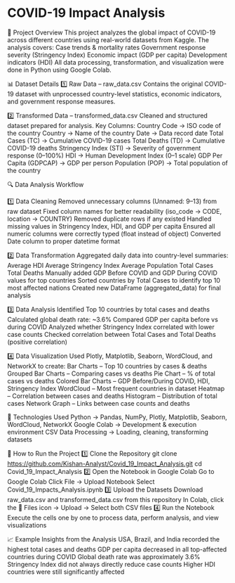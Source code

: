 # COVID-19 Impact Analysis
📌 Project Overview
This project analyzes the global impact of COVID-19 across different countries using real-world datasets from Kaggle.
The analysis covers:
Case trends & mortality rates
Government response severity (Stringency Index)
Economic impact (GDP per capita)
Development indicators (HDI)
All data processing, transformation, and visualization were done in Python using Google Colab.

📊 Dataset Details
1️⃣ Raw Data – raw_data.csv
Contains the original COVID-19 dataset with unprocessed country-level statistics, economic indicators, and government response measures.

2️⃣ Transformed Data – transformed_data.csv
Cleaned and structured dataset prepared for analysis.
Key Columns:
Country Code → ISO code of the country
Country → Name of the country
Date → Data record date
Total Cases (TC) → Cumulative COVID-19 cases
Total Deaths (TD) → Cumulative COVID-19 deaths
Stringency Index (STI) → Severity of government response (0–100%)
HDI → Human Development Index (0–1 scale)
GDP Per Capita (GDPCAP) → GDP per person
Population (POP) → Total population of the country

🔍 Data Analysis Workflow

1️⃣ Data Cleaning
Removed unnecessary columns (Unnamed: 9–13) from raw dataset
Fixed column names for better readability (iso_code → CODE, location → COUNTRY)
Removed duplicate rows if any existed
Handled missing values in Stringency Index, HDI, and GDP per capita
Ensured all numeric columns were correctly typed (float instead of object)
Converted Date column to proper datetime format

2️⃣ Data Transformation
Aggregated daily data into country-level summaries:
Average HDI
Average Stringency Index
Average Population
Total Cases
Total Deaths
Manually added GDP Before COVID and GDP During COVID values for top countries
Sorted countries by Total Cases to identify top 10 most affected nations
Created new DataFrame (aggregated_data) for final analysis

3️⃣ Data Analysis
Identified Top 10 countries by total cases and deaths
Calculated global death rate: ~3.6%
Compared GDP per capita before vs during COVID
Analyzed whether Stringency Index correlated with lower case counts
Checked correlation between Total Cases and Total Deaths (positive correlation)

4️⃣ Data Visualization
Used Plotly, Matplotlib, Seaborn, WordCloud, and NetworkX to create:
Bar Charts – Top 10 countries by cases & deaths
Grouped Bar Charts – Comparing cases vs deaths
Pie Chart – % of total cases vs deaths
Colored Bar Charts – GDP Before/During COVID, HDI, Stringency Index
WordCloud – Most frequent countries in dataset
Heatmap – Correlation between cases and deaths
Histogram – Distribution of total cases
Network Graph – Links between case counts and deaths

🔧 Technologies Used
Python → Pandas, NumPy, Plotly, Matplotlib, Seaborn, WordCloud, NetworkX
Google Colab → Development & execution environment
CSV Data Processing → Loading, cleaning, transforming datasets

🚀 How to Run the Project
1️⃣ Clone the Repository
git clone https://github.com/Kishan-Analyst/Covid_19_Impact_Analysis.git
cd Covid_19_Impact_Analysis
2️⃣ Open the Notebook in Google Colab
Go to Google Colab
Click File → Upload Notebook
Select Covid_19_Impacts_Analysis.ipynb
3️⃣ Upload the Datasets
Download raw_data.csv and transformed_data.csv from this repository
In Colab, click the 📂 Files icon → Upload → Select both CSV files
4️⃣ Run the Notebook
Execute the cells one by one to process data, perform analysis, and view visualizations

📈 Example Insights from the Analysis
USA, Brazil, and India recorded the highest total cases and deaths
GDP per capita decreased in all top-affected countries during COVID
Global death rate was approximately 3.6%
Stringency Index did not always directly reduce case counts
Higher HDI countries were still significantly affected
